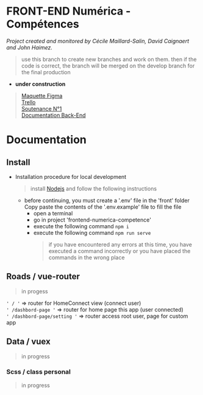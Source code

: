 # FRONT-END Numérica - Compétences

_Project created and monitored by Cécile Maillard-Salin, David Caignaert and John Haimez._

> use this branch to create new branches and work on them.
> then if the code is correct, the branch will be merged on the develop branch for the final production

- **under construction**

> [Maquette Figma](https://www.figma.com/proto/ILECZVkbsHWVSmTIbRFCEF/projet-co-maquette?node-id=547%3A5085&scaling=min-zoom)  
> [Trello](https://trello.com/b/E2KKZtPq/prod-numerica-comp%C3%A9tences)  
> [Soutenance N°1](https://prezi.com/dashboard/next/#/presentations)  
> [Documentation Back-End](https://github.com/j314h/backend-numerica-competences/tree/developp)

# Documentation

## Install

- Installation procedure for local development
  > install [Nodejs](https://nodejs.org/en/)
  > and follow the following instructions
  - before continuing, you must create a '.env' file in the 'front' folder Copy paste the contents of the '.env.example' file to fill the file
    - open a terminal
    - go in project 'frontend-numerica-competence'
    - execute the following command `npm i`
    - execute the following command `npm run serve`
      > if you have encountered any errors at this time, you have executed a command incorrectly or you have placed the commands in the wrong place

## Roads / vue-router

> in progess

`' / '` => router for HomeConnect view (connect user)  
`' /dashbord-page '` => router for home page this app (user connected)  
`' /dashbord-page/setting '` => router access root user, page for custom app

## Data / vuex

> in progress

### Scss / class personal

> in progress
